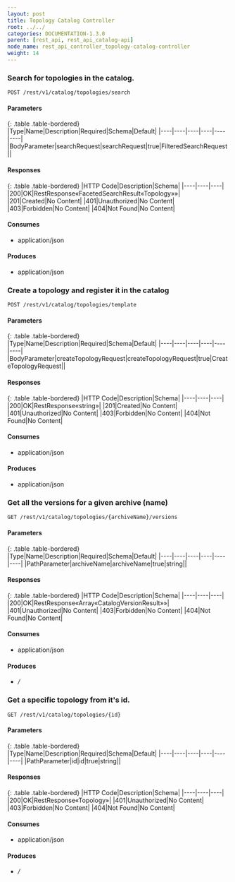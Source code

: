 ```yaml
---
layout: post
title: Topology Catalog Controller
root: ../../
categories: DOCUMENTATION-1.3.0
parent: [rest_api, rest_api_catalog-api]
node_name: rest_api_controller_topology-catalog-controller
weight: 14
---
```


### Search for topologies in the catalog.
```
POST /rest/v1/catalog/topologies/search
```

#### Parameters

{: .table .table-bordered}
|Type|Name|Description|Required|Schema|Default|
|----|----|----|----|----|----|
|BodyParameter|searchRequest|searchRequest|true|FilteredSearchRequest||


#### Responses

{: .table .table-bordered}
|HTTP Code|Description|Schema|
|----|----|----|
|200|OK|RestResponse«FacetedSearchResult«Topology»»|
|201|Created|No Content|
|401|Unauthorized|No Content|
|403|Forbidden|No Content|
|404|Not Found|No Content|


#### Consumes

* application/json

#### Produces

* application/json

### Create a topology and register it in the catalog
```
POST /rest/v1/catalog/topologies/template
```

#### Parameters

{: .table .table-bordered}
|Type|Name|Description|Required|Schema|Default|
|----|----|----|----|----|----|
|BodyParameter|createTopologyRequest|createTopologyRequest|true|CreateTopologyRequest||


#### Responses

{: .table .table-bordered}
|HTTP Code|Description|Schema|
|----|----|----|
|200|OK|RestResponse«string»|
|201|Created|No Content|
|401|Unauthorized|No Content|
|403|Forbidden|No Content|
|404|Not Found|No Content|


#### Consumes

* application/json

#### Produces

* application/json

### Get all the versions for a given archive (name)
```
GET /rest/v1/catalog/topologies/{archiveName}/versions
```

#### Parameters

{: .table .table-bordered}
|Type|Name|Description|Required|Schema|Default|
|----|----|----|----|----|----|
|PathParameter|archiveName|archiveName|true|string||


#### Responses

{: .table .table-bordered}
|HTTP Code|Description|Schema|
|----|----|----|
|200|OK|RestResponse«Array«CatalogVersionResult»»|
|401|Unauthorized|No Content|
|403|Forbidden|No Content|
|404|Not Found|No Content|


#### Consumes

* application/json

#### Produces

* */*

### Get a specific topology from it's id.
```
GET /rest/v1/catalog/topologies/{id}
```

#### Parameters

{: .table .table-bordered}
|Type|Name|Description|Required|Schema|Default|
|----|----|----|----|----|----|
|PathParameter|id|id|true|string||


#### Responses

{: .table .table-bordered}
|HTTP Code|Description|Schema|
|----|----|----|
|200|OK|RestResponse«Topology»|
|401|Unauthorized|No Content|
|403|Forbidden|No Content|
|404|Not Found|No Content|


#### Consumes

* application/json

#### Produces

* */*

